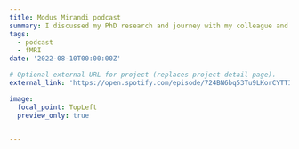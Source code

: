 ```yaml
---
title: Modus Mirandi podcast
summary: I discussed my PhD research and journey with my colleague and friend Thomas Hikaru Clark.
tags:
  - podcast
  - fMRI
date: '2022-08-10T00:00:00Z'

# Optional external URL for project (replaces project detail page).
external_link: 'https://open.spotify.com/episode/724BN6bq53Tu9LKorCYTTI?si=78e65ba736394ec1'

image:
  focal_point: TopLeft
  preview_only: true


---
```

